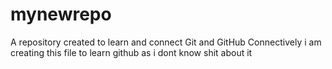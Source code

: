 # mynewrepo
A repository created to learn and connect Git and GitHub Connectively
i am creating this file to learn github as i dont know shit about it

